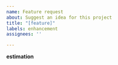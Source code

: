 ```yaml
---
name: Feature request
about: Suggest an idea for this project
title: "[feature]"
labels: enhancement
assignees: ''

---
```


**estimation**
